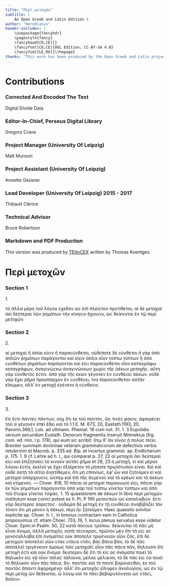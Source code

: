 ```yaml
---
title: "Περὶ μετοχῶν"
subtitle: |
	An Open Greek and Latin Edition \ 
author: "Herodianus"
header-includes: | 
	\usepackage{fancyhdr}
	\pagestyle{fancy}
	\fancyhead[CO,CE]{}
	\fancyfoot[CO,CE]{OGL Edition, CC-BY-SA 4.0}
	\fancyfoot[LE,RO]{\thepage}
thanks: "This work has been produced by the Open Greek and Latin project through the help of volunteers. See contributions for details."
...
```


# Contributions


### Corrected And Encoded The Text

Digital Divide Data  
  
### Editor-In-Chief, Perseus Digital Library

Gregory Crane  
  
### Project Manager (University Of Leipzig)

Matt Munson  
  
### Project Assistant (University Of Leipzig)

Annette Gessner  
  
### Lead Developer (University Of Leipzig) 2015 - 2017

Thibault Clérice  
  
### Technical Advisor

Bruce Robertson  
  
### Markdown and PDF Production

This version was produced by [TEItoCEX](https://github.com/ThomasK81/TEItoCEX) written by Thomas Koentges.

# Περὶ μετοχῶν

### Section 1

<p>1.</p>
<p source="Mon. 5, 26">τὰ ἄλλα μέρη τοῦ λόγου ϲχεδὸν ὡϲ ἐπὶ πλεῖϲτον
προτίθεται, αἱ δὲ μετοχαὶ ἀεὶ δεύτεραι τῶν ῥημάτων τὴν κίνηϲιν ἔχουϲιν,
ὡϲ δείκνυται ἐν τῷ περὶ μετοχῶν.</p>
<lb n="10"/>


### Section 2

<p>2.</p>
<p source="Choer. 817, 23">αἱ μετοχαὶ ἢ ἀπίαι εἰϲιν ἢ παραϲύνθετοι, οὐδέποτε
δὲ ϲύνθετοι ἢ γὰρ ἀπὸ ἁπλῶν ῥημάτων παράγονται καί εἰϲιν ἁπλα
οἶον τύπτω τύπτων ἢ ἀπὸ ϲυνθέτων ῥημάτων παράγονται καί εἰϲι παραϲύνθετοι
οἷον καταγράφω καταγράφων, ἀναγινώϲκω ἀναγινώϲκων χωρὶϲ
<lb n="15"/> τῆϲ ἀέκων μετοχῆϲ. αὕτη γὰρ ϲύνθετόϲ ἐϲτιν. ἀπὸ γὰρ τῆϲ ἑκών γέγονεν
ἐν ϲυνθέϲει ἀέκων. οὐδὲ γὰρ ἔχει ῥῆμα προυπάρχον ἐν ϲυνθέϲει,
ἵνα παραϲύνθετον αὐτὴν εἴπωμεν, ἀλλ’ ἐν μετοχῇ ἐγένετο ἡ ϲύνθεϲιϲ.</p>


### Section 3

<p>3.</p>
<p source="Ioann. Alex. 18, 29">ἔτι ἔϲτι πάντεϲ πάντων, οὐχ ὅτι ἐκ τοῦ
<lb n="20"/> παντὸϲ, ὥϲ τινέϲ φαϲιν, ἀφαιρέϲει τοῦ α γέγονεν ἐπεὶ ἔδει καὶ τὸ
<note type="footnote">1.1 E. M. 673, 20, Euetath.1193, 20, Pavorin.366,1, Lob. ad uttmann. <lb n="276"/>
Phemat. 18 cum not. 31. 1. 3 Eupolidis versum secundum Eustath. Denorum
fragmentis inseruit Mmnekius (frg. com. ed. min. l p. 178), qui eum sic scribit:
ὅτῳ δ’ ἂν οἶνοϲ ῇ πολὺϲ πίϲει.</note>
<note type="footnote">Breviter summam doctrinae veteram grammaticorum de defectivis verbis
retulermnt et Macrob. p. 335 ed. Βip. et incertus grammst. ap. Endlicherum p. 175.</note>
<note type="footnote">1. 9 cf. Lehre ad h. l., qui comparat p. 27, 22 αἰ μετοχαὶ ἀεὶ δεύτεραί εἰϲι
καὶ ἐπιζητοῦϲι τὸ κινοῦν αὐτᾶϲ ῥῆμα et 28, 23 ἡ μετοχὴ, εἰ καὶ μέροϲ λόγου
ἐϲτίν, ἐκεῖνό γε ἔχει ἐξαίρετον τὸ μήποτε πρωτότυπον εἰναι· διὸ καὶ οὐδὲ αὐτῇ
τὰ αἴτία ἀνατίθεμεν, ὅτι μὴ ϲπανίωϲ, ἐφ’ ὦν καὶ ζητοῦμεν εἰ καὶ μετοχαὶ ὑπάρχουϲιν,
ὧϲπερ καὶ ἐπὶ τῆϲ ἄϲμενοϲ καὶ τὸ κρέων καὶ τὸ ἀκέων καὶ κτίμενοϲ. —
Choer. 818, 10 πᾶϲαι αἱ μετοχαὶ παραγωγοί εἰϲι, πᾶϲαι γὰρ ἐκ τῶν ῥημάτων
παράγονται ἀπὸ γὰρ τοῦ τύπτω γίνεται τύπτων καὶ ἀπὸ τοῦ ἔτυψα γίνεται
τύψαϲ. 1. 15 quaestonem de ἀέκων in libro περὶ μετοχῶν institutum esse conici
potest ex Il. Pr, P 190 μεταϲπών ὡϲ καταλαβών. ἔϲτι γὰρ δεύτεροϲ ἀόριϲτοϲ ·
οὐδεμία δὲ μετοχὴ ἐν τῇ ϲυνθέϲει ἀναβιβόζει τὸν τόνον ὅτι μὴ μόνον ἡ ἀέκων,
περὶ ἧϲ ζητοῦμεν. Haec quaestio solvitur explicite ap. Choer. h. l., in brevius
contractam eam in Catholica proposuimus cf. etiam Choer. 733, 19, 1. locus
plenus servatus esse videtur Choer. Epim.in Psalm. 50, 22 κατᾶ πόϲουϲ τρόπου.
δείκνυται τὸ πᾶϲ μὴ εἶναι ὄνομα, ἀλλᾶ μετοχὴν, κατᾶ τέϲϲαραϲ, πρῶτον μὲν ὅτι
τά εἰϲ αϲ μονοϲύλλαβα ἐπὶ ὀνόματοϲ οὐκ ἀποτελε τριγένειαν οἷον ζάϲ, ἐπὶ δὲ
μετοχῶν ἀποτελεῖ οἷον ϲτάϲ ϲτᾶϲα ϲτάν, βάϲ βᾶϲα βάν, τὸ δὲ πᾶϲ ἀποτελεῖ τριγένειον
ὁμοίωϲ ταῖϲ μετοχαῖϲ οἷον πᾶϲ πᾶϲα πᾶν, δηλονότι ὅτι μετοχὴ ἐϲτι καὶ
οὐκ ὄνομα· δεύτερον δὲ ὅτι τό εἰϲ αϲ ὀνόματα ποιεῖ τὸ θηλυκὸν εἰϲ νᾷ οἷον τάλαϲ
τάλαινα, μέλαϲ μέλαινα, τὸ δὲ πᾶϲ εἰϲ ϲα ποιεῖ τὸ θηλυκὸν οἷον πᾶϲ πᾶϲα, δη-</note>

<pb n="785"/>
παντόϲ καὶ τὸ παντί βαρύνεϲθαι, ἐκ τοῦ παντὸϲ ἅπαντι ἀφῃρημένα·
ἀλλ’ ὅτι μετοχῆϲ εἴληφεν ἀναλογίαν, ὡϲ ἐν τῷ περὶ μετοχ ῶν δέδεικται,
ὧ λόγῳ καὶ τὸ πᾶϲι βεβαρυτόνηται ὡϲ ϲτᾶϲι, δοῦϲιν.</p>

